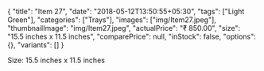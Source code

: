 {
    "title": "Item 27",
    "date": "2018-05-12T13:50:55+05:30",
    "tags": ["Light Green"],
    "categories": ["Trays"],
    "images": ["img/Item27.jpeg"],
    "thumbnailImage": "img/Item27.jpeg",
    "actualPrice": "₹ 850.00",
    "size": "15.5 inches x 11.5 inches",
    "comparePrice": null,
    "inStock": false,
    "options": {},
    "variants": []
}

Size: 15.5 inches x 11.5 inches